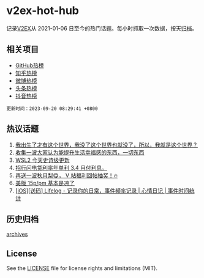 # v2ex-hot-hub

 记录[V2EX](https://www.v2ex.com/)从 2021-01-06 日至今的热门话题。每小时抓取一次数据，按天[归档](archives)。
 
 ## 相关项目

- [GitHub热榜](https://github.com/snaildev/github-hot-hub)
- [知乎热榜](https://github.com/snaildev/zhihu-hot-hub)
- [微博热榜](https://github.com/snaildev/weibo-hot-hub)
- [头条热榜](https://github.com/snaildev/toutiao-hot-hub)
- [抖音热榜](https://github.com/snaildev/douyin-hot-hub)


 `更新时间：2023-09-20 08:29:41 +0800`

## 热议话题

1. [我出生了才有这个世界，我没了这个世界也就没了，所以，我就是这个世界？](https://www.v2ex.com/t/975056)
1. [收集一波大家认为能提升生活幸福感的东西，一切东西](https://www.v2ex.com/t/975182)
1. [WSL2 今天史诗级更新](https://www.v2ex.com/t/975098)
1. [招行闪电贷利率年单利 3.4 月付利息。](https://www.v2ex.com/t/975072)
1. [再送一波秋月梨😋， V 站福利回帖抽奖！🔥](https://www.v2ex.com/t/975101)
1. [美版 15p/pm 基本是凉了](https://www.v2ex.com/t/975066)
1. [[iOS][送码] Lifelog - 记录你的日常，事件频率记录 | 心情日记 | 事件时间统计](https://www.v2ex.com/t/975077)

## 历史归档

[archives](archives)

## License

See the [LICENSE](LICENSE) file for license rights and limitations (MIT).
